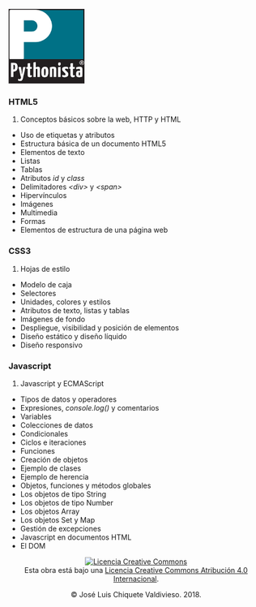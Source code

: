 [![imagenes/pythonista.png](imagenes/pythonista.png)](https://pythonista.io)

### HTML5

1. Conceptos básicos sobre la web, HTTP y HTML
* Uso de etiquetas y atributos
* Estructura básica de un documento HTML5
* Elementos de texto
* Listas
* Tablas
* Atributos *id* y *class*
* Delimitadores *&lt;div&gt;* y *&lt;span&gt;*
* Hipervínculos
* Imágenes
* Multimedia
* Formas
* Elementos de estructura de una página web

### CSS3

1. Hojas de estilo
* Modelo de caja
* Selectores
* Unidades, colores y estilos
* Atributos de texto, listas y tablas
* Imágenes de fondo
* Despliegue, visibilidad y posición de elementos
* Diseño estático y diseño líquido
* Diseño responsivo

### Javascript

1. Javascript y ECMAScript
* Tipos de datos y operadores
* Expresiones, *console.log()* y comentarios
* Variables
* Colecciones de datos
* Condicionales
* Ciclos e iteraciones
* Funciones
* Creación de objetos
* Ejemplo de clases
* Ejemplo de herencia
* Objetos, funciones y métodos globales
* Los objetos de tipo String
* Los objetos de tipo Number 
* Los objetos Array
* Los objetos Set y Map
* Gestión de excepciones
* Javascript en documentos HTML
* El DOM

<p style="text-align: center"><a rel="license" href="http://creativecommons.org/licenses/by/4.0/"><img alt="Licencia Creative Commons" style="border-width:0" src="https://i.creativecommons.org/l/by/4.0/80x15.png" /></a><br />Esta obra está bajo una <a rel="license" href="http://creativecommons.org/licenses/by/4.0/">Licencia Creative Commons Atribución 4.0 Internacional</a>.</p>
<p style="text-align: center">&copy; José Luis Chiquete Valdivieso. 2018.</p>